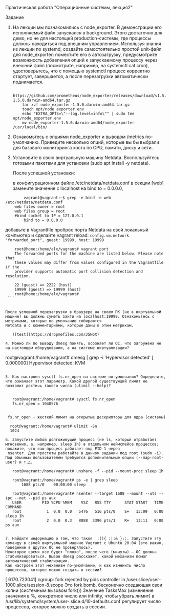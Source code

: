 Практическая работа "Операционные системы, лекция2"

Задание

1. На лекции мы познакомились с node_exporter. В демонстрации его исполняемый файл запускался в background. Этого достаточно для демо, но не для настоящей production-системы,
   где процессы должны находиться под внешним управлением. Используя знания из лекции по systemd, создайте самостоятельно простой unit-файл для node_exporter:
   поместите его в автозагрузку,
   предусмотрите возможность добавления опций к запускаемому процессу через внешний файл (посмотрите, например, на systemctl cat cron),
   удостоверьтесь, что с помощью systemctl процесс корректно стартует, завершается, а после перезагрузки автоматически поднимается.
 
   ```
       https://github.com/prometheus/node_exporter/releases/download/v1.5.0/node_exporter-1.5.0.darwin-amd64.tar.gz 
       tar xzf node_exporter-1.5.0.darwin-amd64.tar.gz 
       touch opt/node_exporter.env
       echo "EXTRA_OPTS=\"--log.level=info\"" | sudo tee opt/node_exporter.env
       mv node_exporter-1.5.0.darwin-amd64/node_exporter /usr/local/bin/
   ```

2. Ознакомьтесь с опциями node_exporter и выводом /metrics по-умолчанию. Приведите несколько опций, которые вы бы выбрали для базового мониторинга хоста по CPU, памяти, диску и сети.

3. Установите в свою виртуальную машину Netdata. Воспользуйтесь готовыми пакетами для установки (sudo apt install -y netdata).

   После успешной установки:

   в конфигурационном файле /etc/netdata/netdata.conf в секции [web] замените значение с localhost на bind to = 0.0.0.0,

``` 
        vagrant@vagrant:~$ grep -e bind -e web /etc/netdata/netdata.conf
	web files owner = root
	web files group = root
	#bind socket to IP = 127.0.0.1
        bind to = 0.0.0.0 
```

   добавьте в Vagrantfile проброс порта Netdata на свой локальный компьютер и сделайте vagrant reload:
   ``` config.vm.network "forwarded_port", guest: 19999, host: 19999 ```
   ```
       root@home:/home/alx/vagrant# vagrant port
       The forwarded ports for the machine are listed below. Please note that
       these values may differ from values configured in the Vagrantfile if the
       provider supports automatic port collision detection and resolution.

       22 (guest) => 2222 (host)
       19999 (guest) => 19999 (host)
       root@home:/home/alx/vagrant# 
    ```


   После успешной перезагрузки в браузере на своем ПК (не в виртуальной машине) вы должны суметь зайти на localhost:19999. Ознакомьтесь с метриками, которые по умолчанию собираются 
   Netdata и с комментариями, которые даны к этим метрикам.
   ``` 
       ![test](https://dropmefiles.com/JSNoX)
   ```
4. Можно ли по выводу dmesg понять, осознает ли ОС, что загружена не на настоящем оборудовании, а на системе виртуализации?
```
   root@vagrant:/home/vagrant# dmesg | grep -i 'Hypervisor detected'
   [    0.000000] Hypervisor detected: KVM 

```

5. Как настроен sysctl fs.nr_open на системе по-умолчанию? Определите, что означает этот параметр. Какой другой существующий лимит не позволит достичь такого числа (ulimit --help)?
  
  ```
       root@vagrant:/home/vagrant# sysctl fs.nr_open
       fs.nr_open = 1048576
  ```

   fs.nr_open - жесткий лимит на открытые дескрипторы для ядра (системы)

  ```
      root@vagrant:/home/vagrant# ulimit -Sn
      1024 
  ```
6. Запустите любой долгоживущий процесс (не ls, который отработает мгновенно, а, например, sleep 1h) в отдельном неймспейсе процессов; покажите, что ваш процесс работает под PID 1 через 
   nsenter. Для простоты работайте в данном задании под root (sudo -i). Под обычным пользователем требуются дополнительные опции (--map-root-user) и т.д.
 
   ```
       root@vagrant:/home/vagrant# unshare -f --pid --mount-proc sleep 1h

       root@vagrant:/home/vagrant# ps -e | grep sleep 
           1688 pts/0    00:00:00 sleep 

       root@vagrant:/home/vagrant# nsenter --target 1688 --mount --uts --ipc --net --pid ps aux 
       USER         PID %CPU %MEM    VSZ   RSS TTY      STAT START   TIME COMMAND 
       root           1  0.0  0.0   5476   516 pts/0    S+   13:09   0:00 sleep 1h 
       root           2  0.0  0.3   8888  3396 pts/1    R+   13:11   0:00 ps aux 

   ```

7. Найдите информацию о том, что такое  :(){ :|:& };:. Запустите эту команду в своей виртуальной машине Vagrant с Ubuntu 20.04 (это важно, поведение в других ОС не проверялось). 
   Некоторое время все будет "плохо", после чего (минуты) – ОС должна стабилизироваться. Вызов dmesg расскажет, какой механизм помог автоматической стабилизации.
   Как настроен этот механизм по-умолчанию, и как изменить число процессов, которое можно создать в сессии?

   ```
   [ 6170.723041] cgroup: fork rejected by pids controller in /user.slice/user-1000.slice/session-8.scope 
   Это fork bomb, бесконечно создающая свои копии (системным вызовом fork())
   Значение TasksMax (изменение значения в %, конкретное число или infinity, чтобы убрать лимит) в /usr/lib/systemd/system/user-.slice.d/10-defaults.conf регулирует число процессов, 
   которое можно создать в сессии.
   
   ```
